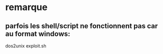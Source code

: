 # remarque

## parfois les shell/script ne fonctionnent pas car au format windows:

dos2unix exploit.sh 


